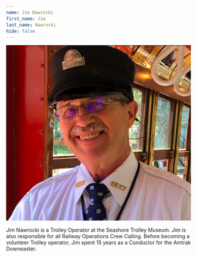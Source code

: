 ```yaml
---
name: Jim Nawrocki
first_name: Jim
last_name: Nawrocki
hide: false
---
```


![Jim Nawrocki Headshot](/assets/images/speakers/jim-nawrocki.png)

Jim Nawrocki is a Trolley Operator at the Seashore Trolley Museum. Jim is also responsible for all Railway Operations Crew Calling. Before becoming a volunteer Trolley operator, Jim spent 15 years as a Conductor for the Amtrak Downeaster.
